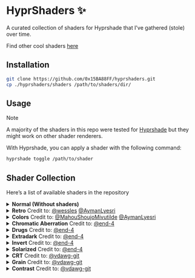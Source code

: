 # HyprShaders ✨

A curated collection of shaders for Hyprshade that I've gathered (stole) over time.

Find other cool shaders [here](https://www.shadertoy.com/)

## Installation

```bash
git clone https://github.com/0x15BA88FF/hyprshaders.git
cp ./hyprshaders/shaders /path/to/shaders/dir/
```

## Usage

> [!NOTE]
> A majority of the shaders in this repo were tested for [Hyprshade](https://github.com/loqusion/hyprshade)
> but they might work on other shader renderers.

With Hyprshade, you can apply a shader with the following command:

```bash
hyprshade toggle /path/to/shader
```

## Shader Collection

Here’s a list of available shaders in the repository

<details>
  <summary>
    <b>Normal (Without shaders)</b>
  </summary>
  <img width="1920" height="1080" alt="normal" src="https://github.com/user-attachments/assets/0ccd09b0-0f60-43dd-a5a3-0b8d36bd8c21" />
</details>
<details>
  <summary>
    <b>Retro</b> Credit to: 
    <a href="https://github.com/wessles/GLSL-CRT">@wessles</a>
    <a href="https://github.com/AymanLyesri">@AymanLyesri</a>
  </summary>
  <img width="1920" height="1080" alt="retro" src="https://github.com/user-attachments/assets/85fd1f8c-263c-4316-834d-cae41a99b03e" />
</details>
<details>
  <summary>
    <b>Colors</b> Credit to: 
    <a href="https://github.com/MahouShoujoMivutilde">@MahouShoujoMivutilde</a>
    <a href="https://github.com/AymanLyesri">@AymanLyesri</a>
  </summary>
  <img width="1920" height="1080" alt="colors" src="https://github.com/user-attachments/assets/1978b808-b314-48dc-af79-6963101a884d" />
</details>
<details>
  <summary>
    <b>Chromatic Aberration</b> Credit to: 
    <a href="https://github.com/end-4/dots-hyprland/">@end-4</a>
  </summary>
  <img width="1920" height="1080" alt="chromatic_abberation" src="https://github.com/user-attachments/assets/20ce6445-914a-4bf3-8d96-91b2de009940" />
</details>
<details>
  <summary>
    <b>Drugs</b> Credit to: 
    <a href="https://github.com/end-4/dots-hyprland/">@end-4</a>
  </summary>
  <video width="1920" height="1080" alt="drugs" src="https://github.com/user-attachments/assets/64a8250a-57f3-4a7a-952e-e809f10069b6" />
</details>
<details>
  <summary>
    <b>Extradark</b> Credit to: 
    <a href="https://github.com/end-4/dots-hyprland/">@end-4</a>
  </summary>
  <img width="1920" height="1080" alt="extradark" src="https://github.com/user-attachments/assets/b71769cd-555a-4982-98fc-3e791ed83e32" />
</details>
<details>
  <summary>
    <b>Invert</b> Credit to: 
    <a href="https://github.com/end-4/dots-hyprland/">@end-4</a>
  </summary>
  <img width="1920" height="1080" alt="invert" src="https://github.com/user-attachments/assets/3d04f48c-5a6c-4566-8fde-db9409aff056" />
</details>
<details>
  <summary>
    <b>Solarized</b> Credit to: 
    <a href="https://github.com/end-4/dots-hyprland/">@end-4</a>
  </summary>
  <img width="1920" height="1080" alt="solarized" src="https://github.com/user-attachments/assets/a49a9ce9-3cbc-4c79-a1a9-1978bffbb1f4" />
</details>
<details>
  <summary>
    <b>CRT</b> Credit to: 
    <a href="https://github.com/vdawg-git/dotfiles">@vdawg-git</a>
  </summary>
  <img width="1920" height="1080" alt="crt" src="https://github.com/user-attachments/assets/94e85b60-9adc-4add-993a-4c53503a174d" />
</details>
<details>
  <summary>
    <b>Grain</b> Credit to: 
    <a href="https://github.com/vdawg-git/dotfiles">@vdawg-git</a>
  </summary>
  <img width="1920" height="1080" alt="grain2" src="https://github.com/user-attachments/assets/7f735015-78cd-4cb5-ae5e-9d9b3f190bb1" />
</details>
<details>
  <summary>
    <b>Contrast</b> Credit to: 
    <a href="https://github.com/vdawg-git/space_dots">@vdawg-git</a>
  </summary>
  <img width="1920" height="1080" alt="contrast" src="https://github.com/user-attachments/assets/e85355f8-5db8-42f4-8d65-e0b8100be147" />
</details>
